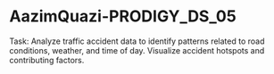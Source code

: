 # AazimQuazi-PRODIGY_DS_05
Task:
Analyze traffic accident data to identify patterns related to road conditions, weather, and time of day. Visualize accident hotspots and contributing factors.
